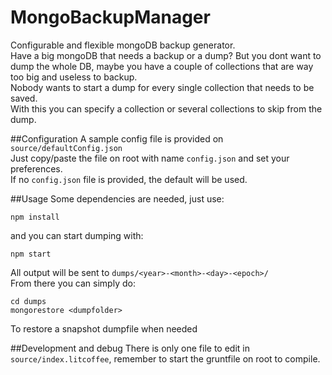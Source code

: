 MongoBackupManager
==================

Configurable and flexible mongoDB backup generator.  
Have a big mongoDB that needs a backup or a dump? But you dont want to dump the whole DB, maybe you have a couple of collections that are way too big and useless to backup.  
Nobody wants to start a dump for every single collection that needs to be saved.  
With this you can specify a collection or several collections to skip from the dump.

##Configuration
A sample config file is provided on `source/defaultConfig.json`  
Just copy/paste the file on root with name `config.json` and set your preferences.  
If no `config.json` file is provided, the default will be used.

##Usage
Some dependencies are needed, just use:  

    npm install

and you can start dumping with:  

    npm start


All output will be sent to `dumps/<year>-<month>-<day>-<epoch>/`  
From there you can simply do:

    cd dumps
    mongorestore <dumpfolder>

To restore a snapshot dumpfile when needed


##Development and debug
There is only one file to edit in `source/index.litcoffee`, remember to start the gruntfile on root to compile.